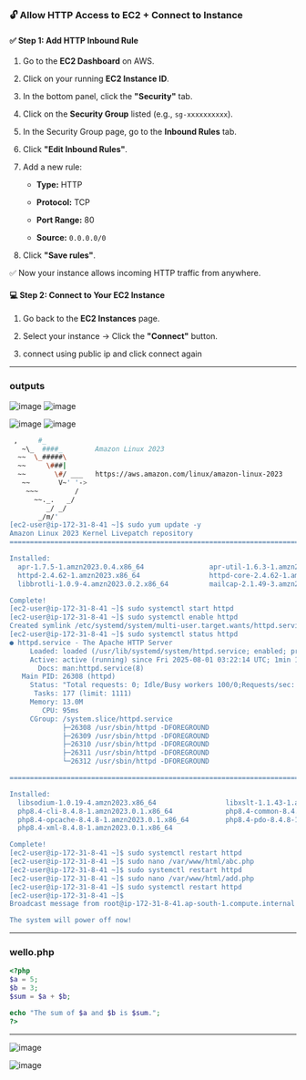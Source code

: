 

### 🔓 Allow HTTP Access to EC2 + Connect to Instance

#### ✅ Step 1: Add HTTP Inbound Rule

1.  Go to the **EC2 Dashboard** on AWS.
    
2.  Click on your running **EC2 Instance ID**.
    
3.  In the bottom panel, click the **"Security"** tab.
    
4.  Click on the **Security Group** listed (e.g., `sg-xxxxxxxxxx`).
    
5.  In the Security Group page, go to the **Inbound Rules** tab.
    
6.  Click **"Edit Inbound Rules"**.
    
7.  Add a new rule:
    
    -   **Type:** HTTP
        
    -   **Protocol:** TCP
        
    -   **Port Range:** 80
        
    -   **Source:** `0.0.0.0/0`
        
8.  Click **"Save rules"**.
    

✅ Now your instance allows incoming HTTP traffic from anywhere.
#### 💻 Step 2: Connect to Your EC2 Instance

1.  Go back to the **EC2 Instances** page.
    
2.  Select your instance → Click the **"Connect"** button.

3.  connect using public ip and click connect again
***
### outputs
 ![image](.attachments/f6c0be5a2c8dae610e0047ab9a7758c3e5a58255.png) ![image](.attachments/70c90a8489435622de2c9f28c67006d869b76f9d.png)

![image](.attachments/b20681f3642027d7d57faa8f2fbcdc0ff6bc34f3.png) 
![image](.attachments/5c6669936746693ecc57122784bae6e9a9ac5609.png)
```bash
 ,     #_
   ~\_  ####_        Amazon Linux 2023
  ~~  \_#####\
  ~~     \###|
  ~~       \#/ ___   https://aws.amazon.com/linux/amazon-linux-2023
   ~~       V~' '->
    ~~~         /
      ~~._.   _/
         _/ _/
       _/m/'
[ec2-user@ip-172-31-8-41 ~]$ sudo yum update -y
Amazon Linux 2023 Kernel Livepatch repository                                                                     
==================================================================================================================================================================================================================

Installed:
  apr-1.7.5-1.amzn2023.0.4.x86_64                apr-util-1.6.3-1.amzn2023.0.1.x86_64          apr-util-openssl-1.6.3-1.amzn2023.0.1.x86_64          generic-logos-httpd-18.0.0-12.amzn2023.0.3.noarch         
  httpd-2.4.62-1.amzn2023.x86_64                 httpd-core-2.4.62-1.amzn2023.x86_64           httpd-filesystem-2.4.62-1.amzn2023.noarch             httpd-tools-2.4.62-1.amzn2023.x86_64                      
  libbrotli-1.0.9-4.amzn2023.0.2.x86_64          mailcap-2.1.49-3.amzn2023.0.3.noarch          mod_http2-2.0.27-1.amzn2023.0.3.x86_64                mod_lua-2.4.62-1.amzn2023.x86_64                          

Complete!
[ec2-user@ip-172-31-8-41 ~]$ sudo systemctl start httpd
[ec2-user@ip-172-31-8-41 ~]$ sudo systemctl enable httpd
Created symlink /etc/systemd/system/multi-user.target.wants/httpd.service → /usr/lib/systemd/system/httpd.service.
[ec2-user@ip-172-31-8-41 ~]$ sudo systemctl status httpd
● httpd.service - The Apache HTTP Server
     Loaded: loaded (/usr/lib/systemd/system/httpd.service; enabled; preset: disabled)
     Active: active (running) since Fri 2025-08-01 03:22:14 UTC; 1min 14s ago
       Docs: man:httpd.service(8)
   Main PID: 26308 (httpd)
     Status: "Total requests: 0; Idle/Busy workers 100/0;Requests/sec: 0; Bytes served/sec:   0 B/sec"
      Tasks: 177 (limit: 1111)
     Memory: 13.0M
        CPU: 95ms
     CGroup: /system.slice/httpd.service
             ├─26308 /usr/sbin/httpd -DFOREGROUND
             ├─26309 /usr/sbin/httpd -DFOREGROUND
             ├─26310 /usr/sbin/httpd -DFOREGROUND
             ├─26311 /usr/sbin/httpd -DFOREGROUND
             └─26312 /usr/sbin/httpd -DFOREGROUND

==================================================================================================================================================================================================================

Installed:
  libsodium-1.0.19-4.amzn2023.x86_64                 libxslt-1.1.43-1.amzn2023.0.1.x86_64              nginx-filesystem-1:1.28.0-1.amzn2023.0.1.noarch         php8.4-8.4.8-1.amzn2023.0.1.x86_64                 
  php8.4-cli-8.4.8-1.amzn2023.0.1.x86_64             php8.4-common-8.4.8-1.amzn2023.0.1.x86_64         php8.4-fpm-8.4.8-1.amzn2023.0.1.x86_64                  php8.4-mbstring-8.4.8-1.amzn2023.0.1.x86_64        
  php8.4-opcache-8.4.8-1.amzn2023.0.1.x86_64         php8.4-pdo-8.4.8-1.amzn2023.0.1.x86_64            php8.4-process-8.4.8-1.amzn2023.0.1.x86_64              php8.4-sodium-8.4.8-1.amzn2023.0.1.x86_64          
  php8.4-xml-8.4.8-1.amzn2023.0.1.x86_64            

Complete!
[ec2-user@ip-172-31-8-41 ~]$ sudo systemctl restart httpd
[ec2-user@ip-172-31-8-41 ~]$ sudo nano /var/www/html/abc.php
[ec2-user@ip-172-31-8-41 ~]$ sudo systemctl restart httpd
[ec2-user@ip-172-31-8-41 ~]$ sudo nano /var/www/html/add.php
[ec2-user@ip-172-31-8-41 ~]$ sudo systemctl restart httpd
[ec2-user@ip-172-31-8-41 ~]$ 
Broadcast message from root@ip-172-31-8-41.ap-south-1.compute.internal (Fri 2025-08-01 03:45:21 UTC):

The system will power off now!
```
***
### wello.php
```php
<?php
$a = 5;
$b = 3;
$sum = $a + $b;

echo "The sum of $a and $b is $sum.";
?>
```
***
 ![image](.attachments/1a3970549359e0e6678cf44a352e7d8e7b4678e8.jpg) 

![image](.attachments/5d72137b73a3695ff257304c16ab260309e98874.png) 